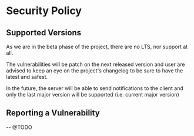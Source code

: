 # Security Policy

## Supported Versions

As we are in the beta phase of the project, there are no LTS, nor support at all.

The vulnerabilities will be patch on the next released version and user are advised to keep an eye on the project's changelog to be sure to have the latest and safest.

In the future, the server will be able to send notifications to the client and only the last major version will be supported (i.e. current major version)

## Reporting a Vulnerability

-- @TODO
